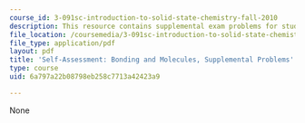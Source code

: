 ```yaml
---
course_id: 3-091sc-introduction-to-solid-state-chemistry-fall-2010
description: This resource contains supplemental exam problems for study.
file_location: /coursemedia/3-091sc-introduction-to-solid-state-chemistry-fall-2010/6a797a22b08798eb258c7713a42423a9_MIT3_091SCF09_sa2_supp.pdf
file_type: application/pdf
layout: pdf
title: 'Self-Assessment: Bonding and Molecules, Supplemental Problems'
type: course
uid: 6a797a22b08798eb258c7713a42423a9

---
```

None